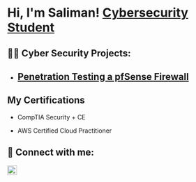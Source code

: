 <h1>Hi, I'm Saliman! <a href="https://www.linkedin.com/in/saliman-zadran/">Cybersecurity Student</a>

<h2>👨‍💻 Cyber Security Projects:</h2>

- [Penetration Testing a pfSense Firewall](https://github.com/SulliZ/Penetration-Test-pfSense-Firewall-)
  - 

<h2> My Certifications</h2>

- CompTIA Security + CE

- AWS Certified Cloud Practitioner 

<h2> 🤳 Connect with me:</h2>

[<img align="left" alt="JoshMadakor | LinkedIn" width="22px" src="https://cdn.jsdelivr.net/npm/simple-icons@v3/icons/linkedin.svg" />][linkedin]

[linkedin]: https://www.linkedin.com/in/saliman-zadran

<!--
**Sulliz/Sulliz** is a ✨ _special_ ✨ repository because its `README.md` (this file) appears on your GitHub profile.

Here are some ideas to get you started:

- 🔭 I’m currently working on ...
- 🌱 I’m currently learning ...
- 👯 I’m looking to collaborate on ...
- 🤔 I’m looking for help with ...
- 💬 Ask me about ...
- 📫 How to reach me: ...
- 😄 Pronouns: ...
- ⚡ Fun fact: ...
-->
